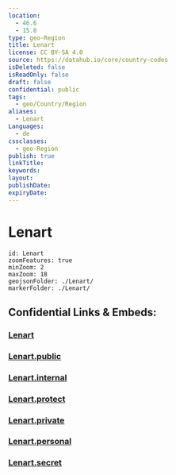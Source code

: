 ```yaml
---
location:
  - 46.6
  - 15.8
type: geo-Region
title: Lenart
license: CC BY-SA 4.0
source: https://datahub.io/core/country-codes
isDeleted: false
isReadOnly: false
draft: false
confidential: public
tags:
  - geo/Country/Region
aliases:
  - Lenart
Languages:
  - de
cssclasses:
  - geo-Region
publish: true
linkTitle:
keywords:
layout:
publishDate:
expiryDate:
---
```


# Lenart

```leaflet
id: Lenart
zoomFeatures: true 
minZoom: 2 
maxZoom: 18
geojsonFolder: ./Lenart/
markerFolder: ./Lenart/
```


## Confidential Links & Embeds: 

### [Lenart](/_Standards/Earth/Continent/Europe/Europe~Central/Slovenia/Regions~Slovenia/Podravska/counties~Podravska/Lenart.md) 

### [Lenart.public](/_public/Earth/Continent/Europe/Europe~Central/Slovenia/Regions~Slovenia/Podravska/counties~Podravska/Lenart.public.md) 

### [Lenart.internal](/_internal/Earth/Continent/Europe/Europe~Central/Slovenia/Regions~Slovenia/Podravska/counties~Podravska/Lenart.internal.md) 

### [Lenart.protect](/_protect/Earth/Continent/Europe/Europe~Central/Slovenia/Regions~Slovenia/Podravska/counties~Podravska/Lenart.protect.md) 

### [Lenart.private](/_private/Earth/Continent/Europe/Europe~Central/Slovenia/Regions~Slovenia/Podravska/counties~Podravska/Lenart.private.md) 

### [Lenart.personal](/_personal/Earth/Continent/Europe/Europe~Central/Slovenia/Regions~Slovenia/Podravska/counties~Podravska/Lenart.personal.md) 

### [Lenart.secret](/_secret/Earth/Continent/Europe/Europe~Central/Slovenia/Regions~Slovenia/Podravska/counties~Podravska/Lenart.secret.md)

